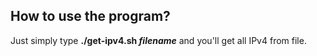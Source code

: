 ## How to use the program?
Just simply type **./get-ipv4.sh _**filename**_** and you'll get all IPv4 from file.
